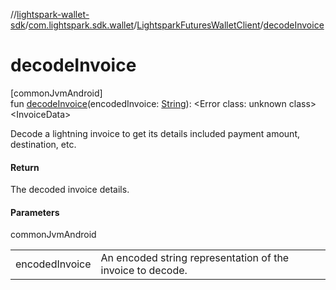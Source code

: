 //[lightspark-wallet-sdk](../../../index.md)/[com.lightspark.sdk.wallet](../index.md)/[LightsparkFuturesWalletClient](index.md)/[decodeInvoice](decode-invoice.md)

# decodeInvoice

[commonJvmAndroid]\
fun [decodeInvoice](decode-invoice.md)(encodedInvoice: [String](https://kotlinlang.org/api/latest/jvm/stdlib/kotlin/-string/index.html)): &lt;Error class: unknown class&gt;&lt;InvoiceData&gt;

Decode a lightning invoice to get its details included payment amount, destination, etc.

#### Return

The decoded invoice details.

#### Parameters

commonJvmAndroid

| | |
|---|---|
| encodedInvoice | An encoded string representation of the invoice to decode. |

